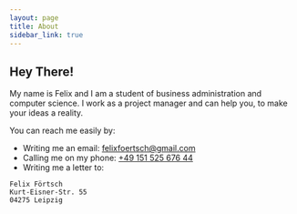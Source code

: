 ```yaml
---
layout: page
title: About
sidebar_link: true
---
```


## Hey There!

My name is Felix and I am a student of business administration and computer science. I work as a project manager and can help you, to make your ideas a reality.

You can reach me easily by:
- Writing me an email: [felixfoertsch@gmail.com](mailto:felixfoertsch@gmail.com)
- Calling me on my phone: [+49 151 525 676 44](tel:+4915152567644)
- Writing me a letter to:
```
Felix Förtsch
Kurt-Eisner-Str. 55
04275 Leipzig
```
